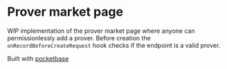 # Prover market page
WIP implementation of the prover market page where anyone can permissionlessly add a prover. Before creation the `onRecordBeforeCreateRequest` hook checks if the endpoint is a valid prover. 

Built with [pocketbase](https://pocketbase.io)

